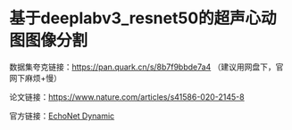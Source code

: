 # 基于deeplabv3_resnet50的超声心动图图像分割

数据集夸克链接：https://pan.quark.cn/s/8b7f9bbde7a4 （建议用网盘下，官网下麻烦+慢）

论文链接：https://www.nature.com/articles/s41586-020-2145-8

官方链接：[EchoNet Dynamic](https://echonet.github.io/dynamic/)
